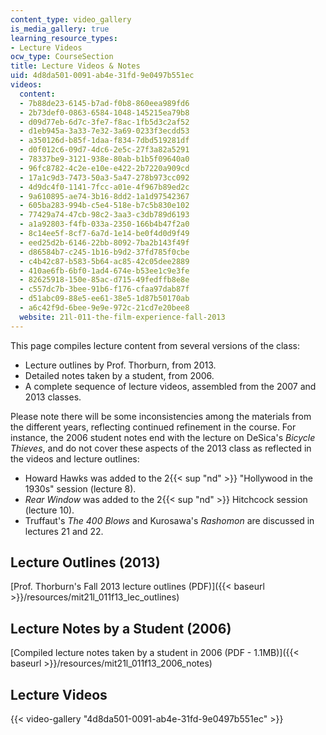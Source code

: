 ```yaml
---
content_type: video_gallery
is_media_gallery: true
learning_resource_types:
- Lecture Videos
ocw_type: CourseSection
title: Lecture Videos & Notes
uid: 4d8da501-0091-ab4e-31fd-9e0497b551ec
videos:
  content:
  - 7b88de23-6145-b7ad-f0b8-860eea989fd6
  - 2b73def0-0863-6584-1048-145215ea79b8
  - d09d77eb-6d7c-3fe7-f8ac-1fb5d3c2af52
  - d1eb945a-3a33-7e32-3a69-0233f3ecdd53
  - a350126d-b85f-1daa-f834-7dbd519281df
  - d0f012c6-09d7-4dc6-2e5c-27f3a82a5291
  - 78337be9-3121-938e-80ab-b1b5f09640a0
  - 96fc8782-4c2e-e10e-e422-2b7220a909cd
  - 17a1c9d3-7473-50a3-5a47-278b973cc092
  - 4d9dc4f0-1141-7fcc-a01e-4f967b89ed2c
  - 9a610895-ae74-3b16-8dd2-1a1d97542367
  - 605ba283-994b-c5e4-518e-b7c5b830e102
  - 77429a74-47cb-98c2-3aa3-c3db789d6193
  - a1a92803-f4fb-033a-2350-166b4b47f2a0
  - 8c14ee5f-8cf7-6a7d-1e14-be0f4d0d9f49
  - eed25d2b-6146-22bb-8092-7ba2b143f49f
  - d86584b7-c245-1b16-b9d2-37fd785f0cbe
  - c4b42c87-b583-5b64-ac85-42c05dee2889
  - 410ae6fb-6bf0-1ad4-674e-b53ee1c9e3fe
  - 82625918-150e-85ac-d715-49fedffb8e8e
  - c557dc7b-3bee-91b6-f176-cfaa97dab87f
  - d51abc09-88e5-ee61-38e5-1d87b50170ab
  - a6c42f9d-6bee-9e9e-972c-21cd7e20bee8
  website: 21l-011-the-film-experience-fall-2013
---
```


This page compiles lecture content from several versions of the class:

*   Lecture outlines by Prof. Thorburn, from 2013.
*   Detailed notes taken by a student, from 2006.
*   A complete sequence of lecture videos, assembled from the 2007 and 2013 classes.

Please note there will be some inconsistencies among the materials from the different years, reflecting continued refinement in the course. For instance, the 2006 student notes end with the lecture on DeSica's _Bicycle Thieves_, and do not cover these aspects of the 2013 class as reflected in the videos and lecture outlines:

*   Howard Hawks was added to the 2{{< sup "nd" >}} "Hollywood in the 1930s" session (lecture 8).
*   _Rear Window_ was added to the 2{{< sup "nd" >}} Hitchcock session (lecture 10).
*   Truffaut's _The 400 Blows_ and Kurosawa's _Rashomon_ are discussed in lectures 21 and 22.

Lecture Outlines (2013)
-----------------------

[Prof. Thorburn's Fall 2013 lecture outlines (PDF)]({{< baseurl >}}/resources/mit21l_011f13_lec_outlines)

Lecture Notes by a Student (2006)
---------------------------------

[Compiled lecture notes taken by a student in 2006 (PDF - 1.1MB)]({{< baseurl >}}/resources/mit21l_011f13_2006_notes)

Lecture Videos
--------------

{{< video-gallery "4d8da501-0091-ab4e-31fd-9e0497b551ec" >}}

